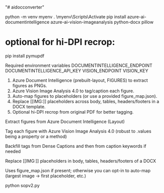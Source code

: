 "# aidocconverter" 

python -m venv myenv
. \myenv\Scripts\Activate
pip install azure-ai-documentintelligence azure-ai-vision-imageanalysis python-docx pillow
# optional for hi-DPI recrop:
pip install pymupdf

Required environment variables
 DOCUMENTINTELLIGENCE_ENDPOINT
 DOCUMENTINTELLIGENCE_API_KEY
 VISION_ENDPOINT
 VISION_KEY


1) Azure Document Intelligence (prebuilt-layout, FIGURES) to extract figures as PNGs.
2) Azure Vision Image Analysis 4.0 to tag/caption each figure.
3) Auto-map figures to placeholders (or use a provided figure_map.json).
4) Replace [[IMG:<tag>]] placeholders across body, tables, headers/footers in a DOCX template.
5) Optional hi-DPI recrop from original PDF for better tagging.


Extract figures from Azure Document Intelligence (Layout)

Tag each figure with Azure Vision Image Analysis 4.0 (robust to .values being a property or a method)

Backfill tags from Dense Captions and then from caption keywords if needed

Replace [[IMG:<tag>]] placeholders in body, tables, headers/footers of a DOCX

Uses figure_map.json if present; otherwise you can opt-in to auto-map (largest image → first placeholder, etc.)


 python sopv2.py
